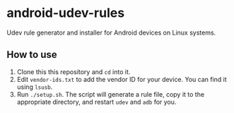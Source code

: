# android-udev-rules
Udev rule generator and installer for Android devices on Linux systems.

## How to use

1. Clone this this repository and `cd` into it. 
2. Edit `vendor-ids.txt` to add the vendor ID for your device. You can find it using `lsusb`.
3. Run `./setup.sh`. The script will generate a rule file, copy it to the appropriate directory, and restart `udev` and `adb` for you.
